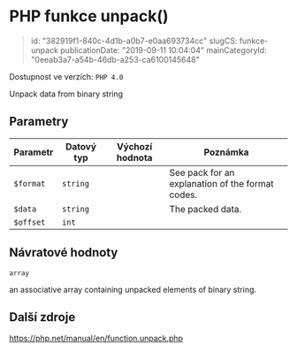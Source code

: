 PHP funkce unpack()
===================

> id: "382919f1-840c-4d1b-a0b7-e0aa693734cc"
> slugCS: funkce-unpack
> publicationDate: "2019-09-11 10:04:04"
> mainCategoryId: "0eeab3a7-a54b-46db-a253-ca6100145648"

Dostupnost ve verzích: `PHP 4.0`

Unpack data from binary string


Parametry
--------------

| Parametr | Datový typ | Výchozí hodnota | Poznámka |
|-----|-----|-----|-----|
| `$format` | `string` |  | See pack for an explanation of the format codes. |
| `$data` | `string` |  | The packed data. |
| `$offset` | `int` |  |  |


Návratové hodnoty
----------------

`array`

an associative array containing unpacked elements of binary
string.

Další zdroje
------------

https://php.net/manual/en/function.unpack.php
